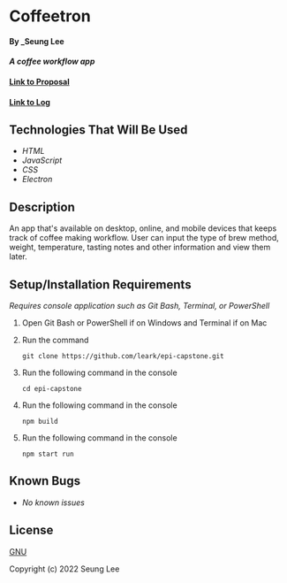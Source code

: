 # Coffeetron

#### By _Seung Lee

#### _A coffee workflow app_

#### [Link to Proposal](/proposal.md)
#### [Link to Log](/log.md)

## Technologies That Will Be Used

* _HTML_
* _JavaScript_
* _CSS_
* _Electron_

## Description

An app that's available on desktop, online, and mobile devices that keeps track of coffee making workflow. User can input the type of brew method, weight, temperature, tasting notes and other information and view them later.

## Setup/Installation Requirements
_Requires console application such as Git Bash, Terminal, or PowerShell_

1. Open Git Bash or PowerShell if on Windows and Terminal if on Mac
2. Run the command

    ``git clone https://github.com/leark/epi-capstone.git``

3. Run the following command in the console

    ``cd epi-capstone``

4. Run the following command in the console

    ``npm build``

5. Run the following command in the console

    ``npm start run``

## Known Bugs

* _No known issues_

## License

[GNU](/LICENSE)

Copyright (c) 2022 Seung Lee